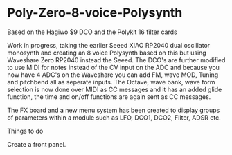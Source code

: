 # Poly-Zero-8-voice-Polysynth
Based on the Hagiwo $9 DCO and the Polykit 16 filter cards

Work in progress, taking the earlier Seeed XIAO RP2040 dual oscillator monosynth and creating an 8 voice Polysynth based on this but using Waveshare Zero RP2040 instead the Seeed. The DCO's are further modified to use MIDI for notes instead of the CV input on the ADC and because you now have 4 ADC's on the Waveshare you can add FM, wave MOD, Tuning and pitchbend all as seperate inputs. The Octave, wave bank, wave form selection is now done over MIDI as CC messages and it has an added glide function, the time and on/off functions are again sent as CC messages.

The FX board and a new menu system has been created to display groups of parameters within a module such as LFO, DCO1, DCO2, Filter, ADSR etc.

Things to do

Create a front panel.




